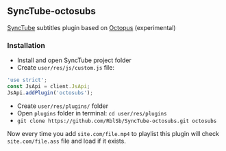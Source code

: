 ## SyncTube-octosubs

[SyncTube](https://github.com/RblSb/SyncTube) subtitles plugin based on [Octopus](https://github.com/Dador/JavascriptSubtitlesOctopus) (experimental)

### Installation
- Install and open SyncTube project folder
- Create `user/res/js/custom.js` file:
```js
'use strict';
const JsApi = client.JsApi;
JsApi.addPlugin('octosubs');
```
- Create `user/res/plugins/` folder
- Open `plugins` folder in terminal: `cd user/res/plugins`
- `git clone https://github.com/RblSb/SyncTube-octosubs.git octosubs`

Now every time you add `site.com/file.mp4` to playlist this plugin will check `site.com/file.ass` file and load if it exists.
